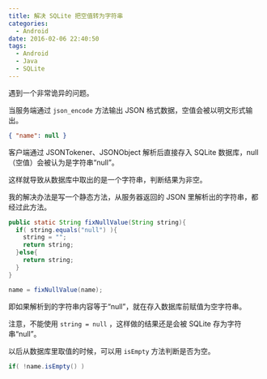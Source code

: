 ```yaml
---
title: 解决 SQLite 把空值转为字符串
categories:
  - Android
date: 2016-02-06 22:40:50
tags:
  - Android
  - Java
  - SQLite
---
```


遇到一个非常诡异的问题。

当服务端通过 `json_encode` 方法输出 JSON 格式数据，空值会被以明文形式输出。

<!-- more -->

``` json
{ "name": null }
```

客户端通过 JSONTokener、JSONObject 解析后直接存入 SQLite 数据库，null（空值）会被认为是字符串“null”。

这样就导致从数据库中取出的是一个字符串，判断结果为非空。

我的解决办法是写一个静态方法，从服务器返回的 JSON 里解析出的字符串，都经过此方法。

``` java
public static String fixNullValue(String string){
  if( string.equals("null") ){
    string = "";
    return string;
  }else{
    return string;
  }
}
```

``` java
name = fixNullValue(name);
```

即如果解析到的字符串内容等于“null”，就在存入数据库前赋值为空字符串。

注意，不能使用 `string = null` ，这样做的结果还是会被 SQLite 存为字符串“null”。

以后从数据库里取值的时候，可以用 `isEmpty` 方法判断是否为空。

``` java
if( !name.isEmpty() )
```